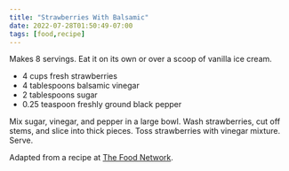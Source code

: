 ```yaml
---
title: "Strawberries With Balsamic"
date: 2022-07-28T01:50:49-07:00
tags: [food,recipe]
---
```

Makes 8 servings.
Eat it on its own or over a scoop of vanilla ice cream.

* 4 cups fresh strawberries
* 4 tablespoons balsamic vinegar
* 2 tablespoons sugar
* 0.25 teaspoon freshly ground black pepper

Mix sugar, vinegar, and pepper in a large bowl.
Wash strawberries, cut off stems, and slice into thick pieces.
Toss strawberries with vinegar mixture.
Serve.

Adapted from a recipe at [The Food Network][1].

[1]: https://www.foodnetwork.com/recipes/ina-garten/strawberries-with-balsamic-vinegar-recipe-1925327
